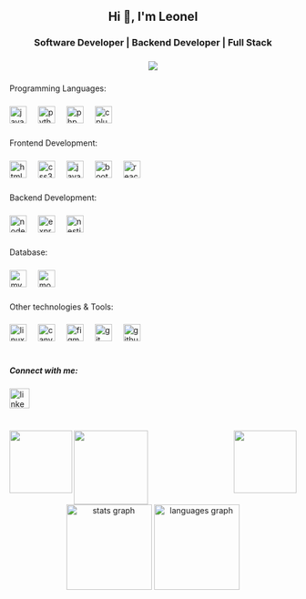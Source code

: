 <h2 align="center">Hi 👋, I'm Leonel</h2>

###

<h3 align="center">Software Developer | Backend Developer | Full Stack</h3>

###

<div align="center">
  <img src="https://profile-counter.glitch.me/LeoPavvv/count.svg?"  />
</div>

###

<p align="left">Programming Languages:</p>

###

<div align="left">
  <img src="https://cdn.jsdelivr.net/gh/devicons/devicon/icons/javascript/javascript-plain.svg" height="30" alt="javascript logo"  />
  <img width="12" />
  <img src="https://cdn.jsdelivr.net/gh/devicons/devicon/icons/python/python-original.svg" height="30" alt="python logo"  />
  <img width="12" />
  <img src="https://cdn.jsdelivr.net/gh/devicons/devicon/icons/php/php-original.svg" height="30" alt="php logo"  />
  <img width="12" />
  <img src="https://cdn.jsdelivr.net/gh/devicons/devicon/icons/cplusplus/cplusplus-original.svg" height="30" alt="cplusplus logo"  />
</div>

###

<p align="left">Frontend Development:</p>

###

<div align="left">
  <img src="https://cdn.jsdelivr.net/gh/devicons/devicon/icons/html5/html5-original.svg" height="30" alt="html5 logo"  />
  <img width="12" />
  <img src="https://cdn.jsdelivr.net/gh/devicons/devicon/icons/css3/css3-original.svg" height="30" alt="css3 logo"  />
  <img width="12" />
  <img src="https://cdn.jsdelivr.net/gh/devicons/devicon/icons/javascript/javascript-plain.svg" height="30" alt="javascript logo"  />
  <img width="12" />
  <img src="https://cdn.jsdelivr.net/gh/devicons/devicon/icons/bootstrap/bootstrap-original.svg" height="30" alt="bootstrap logo"  />
  <img width="12" />
  <img src="https://cdn.jsdelivr.net/gh/devicons/devicon/icons/react/react-original.svg" height="30" alt="react logo"  />
</div>

###

<p align="left">Backend Development:</p>

###

<div align="left">
  <img src="https://cdn.jsdelivr.net/gh/devicons/devicon/icons/nodejs/nodejs-original.svg" height="30" alt="nodejs logo"  />
  <img width="12" />
  <img src="https://cdn.jsdelivr.net/gh/devicons/devicon/icons/express/express-original.svg" height="30" alt="express logo"  />
  <img width="12" />
  <img src="https://cdn.jsdelivr.net/gh/devicons/devicon/icons/nestjs/nestjs-original.svg" height="30" alt="nestjs logo"  />
</div>

###

<p align="left">Database:</p>

###

<div align="left">
  <img src="https://cdn.jsdelivr.net/gh/devicons/devicon/icons/mysql/mysql-original.svg" height="30" alt="mysql logo"  />
  <img width="12" />
  <img src="https://cdn.jsdelivr.net/gh/devicons/devicon/icons/mongodb/mongodb-original.svg" height="30" alt="mongodb logo"  />
</div>

###

<p align="left">Other technologies & Tools:</p>

###

<div align="left">
  <img src="https://cdn.jsdelivr.net/gh/devicons/devicon/icons/linux/linux-original.svg" height="30" alt="linux logo"  />
  <img width="12" />
  <img src="https://cdn.jsdelivr.net/gh/devicons/devicon/icons/canva/canva-original.svg" height="30" alt="canva logo"  />
  <img width="12" />
  <img src="https://cdn.jsdelivr.net/gh/devicons/devicon/icons/figma/figma-original.svg" height="30" alt="figma logo"  />
  <img width="12" />
  <img src="https://cdn.jsdelivr.net/gh/devicons/devicon/icons/git/git-original.svg" height="30" alt="git logo"  />
  <img width="12" />
  <img src="https://cdn.jsdelivr.net/gh/devicons/devicon/icons/github/github-original.svg" height="30" alt="github logo"  />
</div>

###

<h1 align="left"></h1>

###

<h5 align="left">Connect with me:</h5>

###

<div align="left">
  <a href="https://www.linkedin.com/in/leonel-ernesto-pavon-aguilar-aa392a297/" target="_blank">
    <img src="https://img.shields.io/static/v1?message=LinkedIn&logo=linkedin&label=&color=0077B5&logoColor=white&labelColor=&style=for-the-badge" height="35" alt="linkedin logo"  />
  </a>
</div>

###

<h1 align="left"></h1>

###

<img align="left" height="110" src="https://media1.giphy.com/media/v1.Y2lkPTc5MGI3NjExeDYyd3BtbzVkdXBiOWYyZW8wdjJtdHA5MW8wMm93cGUyZWZxbWYwNyZlcD12MV9pbnRlcm5hbF9naWZfYnlfaWQmY3Q9Zw/mlYYhvOFRo0yb02aUS/giphy.gif"  />

###

<img align="right" height="110" src="https://media0.giphy.com/media/v1.Y2lkPTc5MGI3NjExOHFhMnR2MWZ6MGdwYzI3dGdseG91cXJ6dzlkejhrc2V3cHY4dWtjaCZlcD12MV9pbnRlcm5hbF9naWZfYnlfaWQmY3Q9Zw/dyuc5DfSUg1RGg8P3p/giphy.gif"  />

###

<img align="left" height="130" src="https://media2.giphy.com/media/v1.Y2lkPTc5MGI3NjExNzhpNGd4ZHEwYTVvZ3NsNm0wNTUxbDFxNTgzYjR4MDd3bXZxYzBwNCZlcD12MV9pbnRlcm5hbF9naWZfYnlfaWQmY3Q9Zw/WzR8zb0PN6bUmfz4DW/giphy.gif"  />

###

<br clear="both">

<div align="center">
  <img src="https://github-readme-stats.vercel.app/api?username=LeoPavvv&hide_title=false&hide_rank=false&show_icons=true&include_all_commits=true&count_private=true&disable_animations=false&theme=dracula&locale=en&hide_border=false" height="150" alt="stats graph"  />
  <img src="https://github-readme-stats.vercel.app/api/top-langs?username=LeoPavvv&locale=en&hide_title=false&layout=compact&card_width=320&langs_count=5&theme=dracula&hide_border=false" height="150" alt="languages graph"  />
</div>

###
